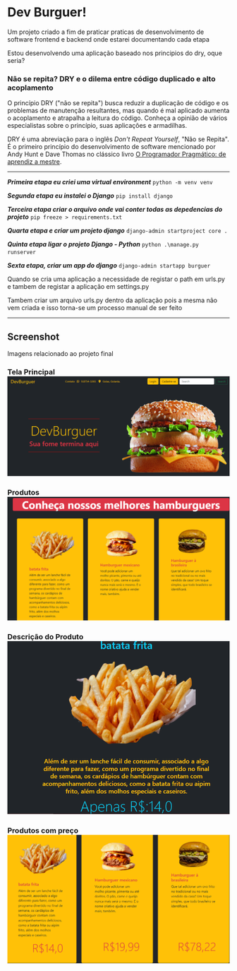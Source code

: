 
# Dev Burguer!

Um projeto criado a fim de praticar praticas de desenvolvimento de software frontend e backend onde estarei documentando cada etapa

Estou desenvolvendo uma aplicação baseado nos principios do dry, oque seria?

### Não se repita? DRY e o dilema entre código duplicado e alto acoplamento
O princípio DRY ("não se repita") busca reduzir a duplicação de código e os problemas de manutenção resultantes, mas quando é mal aplicado aumenta o acoplamento e atrapalha a leitura do código. Conheça a opinião de vários especialistas sobre o princípio, suas aplicações e armadilhas.

DRY é uma abreviação para o inglês  _Don't Repeat Yourself_, "Não se Repita". É o primeiro princípio do desenvolvimento de software mencionado por Andy Hunt e Dave Thomas no clássico livro  [O Programador Pragmático: de aprendiz a mestre](http://en.wikipedia.org/wiki/The_Pragmatic_Programmer).

_______________________________________________________________________________________________________________________________________________________________________
***Primeira etapa eu criei uma virtual environment***
``
python -m venv venv
``

***Segunda etapa eu instalei o Django***
``
pip install django
``

***Terceira  etapa criar o arquivo onde vai conter todas as depedencias do projeto***
``
pip freeze > requirements.txt
``

***Quarta etapa e criar um projeto django***
``
 django-admin startproject core .
 ``

***Quinta etapa ligar o projeto Django - Python***
``
python .\manage.py runserver
 ``

***Sexta etapa, criar um app do django***
``
 django-admin startapp burguer
 ``
 
Quando se cria uma aplicação a necessidade de registar o path em urls.py e tambem de registar a aplicação em settings.py

Tambem criar um arquivo urls.py dentro da aplicação pois a mesma não vem criada e isso torna-se um processo manual de ser feito
_______________________________________________________________________________________________________________________________________________________________________

## Screenshot
Imagens relacionado ao projeto final


### Tela Principal![enter image description here](https://github.com/IltonBJSilva/devburguer/blob/master/static/images/burguer/screenshot/devburguer.png?raw=true)


### Produtos![enter image description here](https://github.com/IltonBJSilva/devburguer/blob/master/static/images/burguer/screenshot/devburguer%2002.png?raw=true)


### Descrição do Produto![enter image description here](https://github.com/IltonBJSilva/devburguer/blob/master/static/images/burguer/screenshot/devburguer%2004.png?raw=true)


### Produtos com preço![enter image description here](https://github.com/IltonBJSilva/devburguer/blob/master/static/images/burguer/screenshot/devburguer%2003.png?raw=true)

